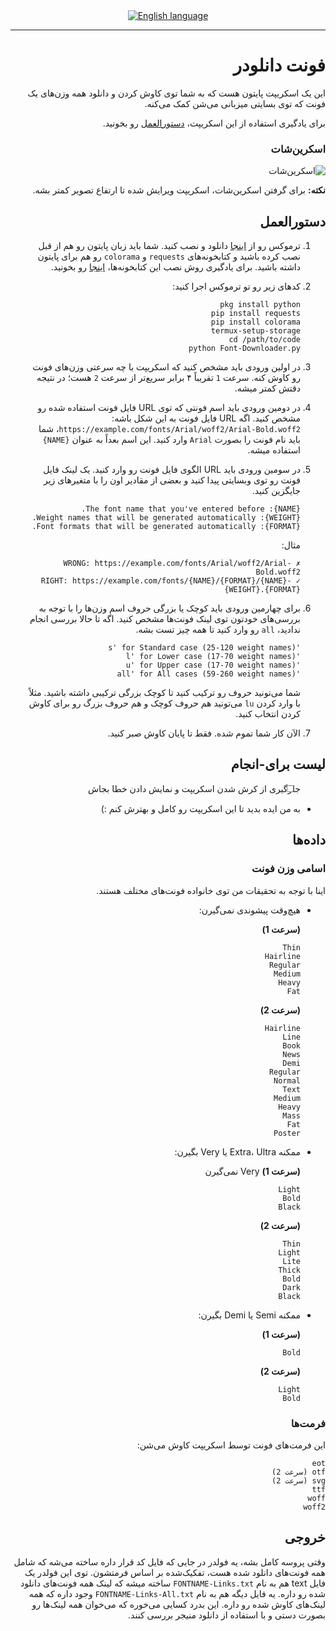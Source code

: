 <div align="center">
<a href="https://github.com/hamid0740/Font-Downloader/blob/main/README.md"><img title="English language" alt="English language" src="https://img.shields.io/badge/lang-en-50d890?labelColor=black&style=for-the-badge&logo=google-translate&logoColor=white"></a>
</div>

- - - -

<div dir=rtl align="right">

# فونت دانلودر
این یک اسکریپت پایتون هست که به شما توی کاوش کردن و دانلود همه وزن‌های یک فونت که توی بسایتی میزبانی می‌شن کمک می‌کنه.

برای یادگیری استفاده از این اسکریپت، [دستورالعمل](#دستورالعمل) رو بخونید.

### اسکرین‌شات

![اسکرین‌شات](https://i.ibb.co/PrKmBvC/Font-Downloader-screenshot.jpg)


**نکته:** برای گرفتن اسکرین‌شات، اسکریپت ویرایش شده تا ارتفاع تصویر کمتر بشه.

## دستورالعمل
1. ترموکس رو از [اینجا](https://f-droid.org/en/packages/com.termux) دانلود و نصب کنید. شما باید زبان پایتون رو هم از قبل نصب کرده باشید‌ و کتابخونه‌های `requests` و `colorama` رو هم برای پایتون داشته باشید. برای یادگیری روش نصب این کتابخونه‌ها، [اینجا](https://www.geeksforgeeks.org/how-to-install-requests-in-python-for-windows-linux-mac/) رو بخونید.

2. کدهای زیر رو تو ترموکس اجرا کنید:
   ```
   pkg install python
   pip install requests
   pip install colorama
   termux-setup-storage
   cd /path/to/code
   python Font-Downloader.py
   ```

3. در اولین ورودی باید مشخص کنید که اسکریپت با چه سرعتی وزن‌های فونت رو کاوش کنه. سرعت `1` تقریباً ۴ برابر سریع‌تر از سرعت `2` هست؛ در نتیجه دقتش کمتر میشه.

4. در دومین ورودی باید اسم فونتی که توی URL فایل فونت استفاده شده رو مشخص کنید. اگه URL فایل فونت به این شکل باشه: `https://example.com/fonts/Arial/woff2/Arial-Bold.woff2`، شما باید نام فونت را بصورت `Arial` وارد کنید.
   این اسم بعداً به عنوان `{NAME}` استفاده میشه.


5. در سومین ورودی باید URL الگوی فایل فونت رو وارد کنید. یک لینک فایل فونت رو توی وبسایتی پیدا کنید و بعضی از مقادیر اون را با متغیرهای زیر جایگزین کنید.
   ```
   {NAME}: The font name that you've entered before.
   {WEIGHT}: Weight names that will be generated automatically.
   {FORMAT}: Font formats that will be generated automatically.
   ```
   مثال:
   ```
   ✗ WRONG: https://example.com/fonts/Arial/woff2/Arial-Bold.woff2
   ✓ RIGHT: https://example.com/fonts/{NAME}/{FORMAT}/{NAME}-{WEIGHT}.{FORMAT}
   ```

6. برای چهارمین ورودی باید کوچک یا بزرگی حروف اسم وزن‌ها را با توجه به بررسی‌های خودتون توی لینک فونت‌ها مشخص کنید. اگه تا حالا بررسی انجام ندادید، `all` رو وارد کنید تا همه چیز تست بشه.
   ```
   's' for Standard case (25-120 weight names)
   'l' for Lower case (17-70 weight names)
   'u' for Upper case (17-70 weight names)
   'all' for All cases (59-260 weight names)
   ```
   شما می‌تونید حروف رو ترکیب کنید تا کوچک بزرگی ترکیبی داشته باشید. مثلاً با وارد کردن `lu` می‌تونید هم حروف کوچک و هم حروف بزرگ رو برای کاوش کردن انتخاب کنید.

7. الآن کار شما تموم شده. فقط تا پایان کاوش صبر کنید.

## لیست برای-انجام
* [ ] جلوگیری از کرش شدن اسکریپت و نمایش دادن خطا بجاش
* به من ایده بدید تا این اسکریپت رو کامل و بهترش کنم :)

## داده‌ها
### اسامی وزن فونت
اینا با توجه به تحقیقات من توی خانواده فونت‌های مختلف هستند.
* هیچ‌وقت پیشوندی نمی‌گیرن:

  **(سرعت 1)**
  ```
  Thin
  Hairline
  Regular
  Medium
  Heavy
  Fat
  ```
  **(سرعت 2)**
  ```
  Hairline
  Line
  Book
  News
  Demi
  Regular
  Normal
  Text
  Medium
  Heavy
  Mass
  Fat
  Poster
  ```
* ممکنه Extra، Ultra یا Very بگیرن:

  **(سرعت 1)** Very نمی‌گیرن
  ```
  Light
  Bold
  Black
  ```
  **(سرعت 2)**
  ```
  Thin
  Light
  Lite
  Thick
  Bold
  Dark
  Black
  ```
* ممکنه Semi یا Demi بگیرن:

  **(سرعت 1)**
  ```
  Bold
  ```
  **(سرعت 2)**
  ```
  Light
  Bold
  ```
### فرمت‌ها
این فرمت‌های فونت توسط اسکریپت کاوش می‌شن:
```
eot
otf (سرعت 2)
svg (سرعت 2)
ttf
woff
woff2
```

## خروجی
وقتی پروسه کامل بشه، یه فولدر در جایی که فایل کد قرار داره ساخته می‌شه که شامل همه فونت‌های دانلود شده هست، تفکیک‌شده بر اساس فرمتشون. توی این فولدر یک فایل text هم به نام `FONTNAME-Links.txt` ساخته میشه که لینک همه فونت‌های دانلود شده رو داره.
یه فایل دیگه هم به نام `FONTNAME-Links-All.txt` وجود داره که همه لینک‌های کاوش شده رو داره. این بدرد کسایی می‌خوره که می‌خوان همه لینک‌ها رو بصورت دستی و با استفاده از دانلود منیجر بررسی کنند.

</div>
